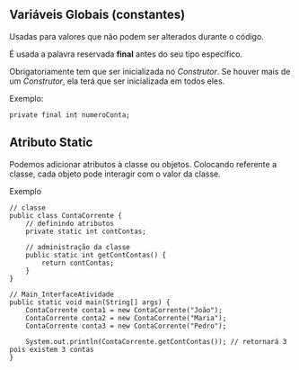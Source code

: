 ## Variáveis Globais (constantes)

Usadas para valores que não podem ser alterados durante o código.

É usada a palavra reservada **final** antes do seu tipo específico.

Obrigatoriamente tem que ser inicializada no _Construtor_. Se houver mais de um _Construtor_, ela terá que ser inicializada em todos eles.

Exemplo:

```(java)
private final int numeroConta;
```

## Atributo Static

Podemos adicionar atributos à classe ou objetos. Colocando referente a classe, cada objeto pode interagir com o valor da classe.

Exemplo

```(java)
// classe 
public class ContaCorrente {
    // definindo atributos
    private static int contContas;

    // administração da classe
    public static int getContContas() {
        return contContas;
    }
}

// Main_InterfaceAtividade
public static void main(String[] args) {
    ContaCorrente conta1 = new ContaCorrente("João");
    ContaCorrente conta2 = new ContaCorrente("Maria");
    ContaCorrente conta3 = new ContaCorrente("Pedro");

    System.out.println(ContaCorrente.getContContas()); // retornará 3 pois existem 3 contas
}
```
